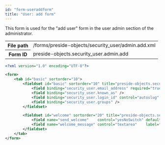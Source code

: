 ```yaml
---
id: "form-useraddform"
title: "User: add form"
---
```


This form is used for the "add user" form in the user admin section of the administrator.

<div class="table-responsive"><table class="table table-condensed"><tr><th>File path</th><td>/forms/preside-objects/security_user/admin.add.xml</td></tr><tr><th>Form ID</th><td>preside-objects.security_user.admin.add</td></tr></table></div>

```xml
<?xml version="1.0" encoding="UTF-8"?>

<form>
    <tab id="basic" sortorder="10">
        <fieldset id="basic" sortorder="10" title="preside-objects.security_user:fieldset.details" description="preside-objects.security_user:fieldset.details.description">
            <field binding="security_user.email_address" required="true" control="emailinput"/>
            <field binding="security_user.known_as" />
            <field binding="security_user.login_id" control="autoslug" basedOn="label" />
            <field binding="security_user.groups" />
        </fieldset>

        <fieldset id="welcome" sortorder="20" title="preside-objects.security_user:fieldset.welcome" description="preside-objects.security_user:fieldset.welcome.description">
            <field name="send_welcome"    control="yesNoSwitch" default="true" label="preside-objects.security_user:field.send_welcome.title" />
            <field name="welcome_message" control="textarea"    label="preside-objects.security_user:field.welcome_message.title" />
        </fieldset>
    </tab>
</form>
```